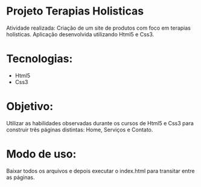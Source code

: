 # Projeto Terapias Holisticas

Atividade realizada: Criação de um site de produtos com foco em terapias holísticas. Aplicação desenvolvida utilizando Html5 e Css3.

# Tecnologias:

- Html5
- Css3

# Objetivo: 

Utilizar as habilidades observadas durante os cursos de Html5 e Css3 para construir três páginas distintas: Home, Serviços e Contato.

# Modo de uso:

Baixar todos os arquivos e depois executar o index.html para transitar entre as páginas.
